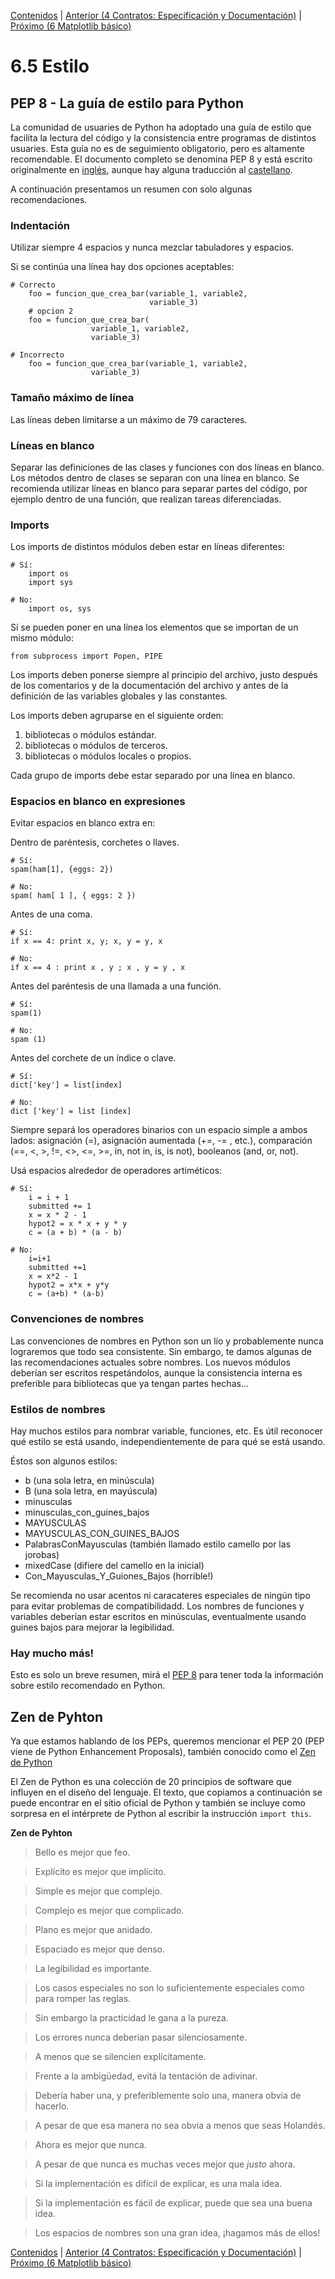 [Contenidos](../Contenidos.md) \| [Anterior (4 Contratos: Especificación y Documentación)](04_Especificación.md) \| [Próximo (6 Matplotlib básico)](06_matplotlib_basico.md)

# 6.5 Estilo

## PEP 8 - La guía de estilo para Python

La comunidad de usuaries de Python ha adoptado una guía de estilo que facilita la lectura del código y la consistencia entre programas de distintos usuaries. Esta guía no es de seguimiento obligatorio, pero es altamente recomendable. El documento completo se denomina PEP 8 y está escrito originalmente en [inglés](https://www.python.org/dev/peps/pep-0008/), aunque hay alguna traducción al [castellano](http://recursospython.com/pep8es.pdf). 

A continuación presentamos un resumen con solo algunas recomendaciones.

### Indentación
Utilizar siempre 4 espacios y nunca mezclar tabuladores y espacios.

Si se continúa una línea hay dos opciones aceptables:

```pyhton
# Correcto
    foo = funcion_que_crea_bar(variable_1, variable2,
                               variable_3)
    # opcion 2
    foo = funcion_que_crea_bar(
                  variable_1, variable2,
                  variable_3)
```

```pyhton
# Incorrecto
    foo = funcion_que_crea_bar(variable_1, variable2,
                  variable_3)
```

### Tamaño máximo de línea
Las líneas deben limitarse a un máximo de 79 caracteres.

### Líneas en blanco
Separar las definiciones de las clases y funciones con dos líneas en blanco. Los métodos dentro de clases se separan con una línea en blanco. Se recomienda utilizar líneas en blanco para separar partes del código, por ejemplo dentro de una función, que realizan tareas diferenciadas.

### Imports
Los imports de distintos módulos deben estar en líneas diferentes:

```pyhton
# Sí: 
    import os
    import sys
```

```pyhton
# No:
    import os, sys
```

Sí se pueden poner en una línea los elementos que se importan de un mismo módulo:

```pyhton
from subprocess import Popen, PIPE
```

Los imports deben ponerse siempre al principio del archivo, justo después de los comentarios y de la documentación del archivo y antes de la definición de las variables globales y las constantes.

Los imports deben agruparse en el siguiente orden:

1. bibliotecas o módulos estándar. 
2. bibliotecas o módulos de terceros.
3. bibliotecas o módulos locales o propios.

Cada grupo de imports debe estar separado por una línea en blanco.

### Espacios en blanco en expresiones
Evitar espacios en blanco extra en:

Dentro de paréntesis, corchetes o llaves.
```pyhton
# Sí: 
spam(ham[1], {eggs: 2})
```

```pyhton
# No:  
spam( ham[ 1 ], { eggs: 2 })
```

Antes de una coma.
```pyhton
# Sí: 
if x == 4: print x, y; x, y = y, x 
```

```pyhton
# No: 
if x == 4 : print x , y ; x , y = y , x
```

Antes del paréntesis de una llamada a una función.
```pyhton
# Sí: 
spam(1)
```

```pyhton
# No:  
spam (1)
```

Antes del corchete de un índice o clave.
```pyhton
# Sí: 
dict['key'] = list[index]
```

```pyhton
# No:  
dict ['key'] = list [index]
```

Siempre separá los operadores binarios con un espacio simple a ambos lados: asignación (=), asignación aumentada (+=, -= , etc.), comparación (==, <, >, !=, <>, <=, >=, in, not in, is, is not), booleanos (and, or, not).

Usá espacios alrededor de operadores artiméticos:

```pyhton
# Sí:
    i = i + 1
    submitted += 1
    x = x * 2 - 1
    hypot2 = x * x + y * y
    c = (a + b) * (a - b)
```

```pyhton
# No:
    i=i+1
    submitted +=1
    x = x*2 - 1
    hypot2 = x*x + y*y
    c = (a+b) * (a-b)
```


### Convenciones de nombres

Las convenciones de nombres en Python son un lío y probablemente nunca lograremos que todo sea consistente. Sin embargo, te damos algunas de las recomendaciones actuales sobre nombres. Los nuevos módulos deberían ser escritos respetándolos, aunque la consistencia interna es preferible para bibliotecas que ya tengan partes hechas...

### Estilos de nombres

Hay muchos estilos para nombrar variable, funciones, etc. Es útil reconocer qué estilo se está usando, independientemente de para qué se está usando.

Éstos son algunos estilos:

* b (una sola letra, en minúscula)
* B (una sola letra, en mayúscula)
* minusculas
* minusculas_con_guines_bajos
* MAYUSCULAS
* MAYUSCULAS_CON_GUINES_BAJOS
* PalabrasConMayusculas (también llamado estilo camello por las jorobas)
* mixedCase (difiere del camello en la inicial)
* Con_Mayusculas_Y_Guiones_Bajos (horrible!)

Se recomienda no usar acentos ni caracateres especiales de ningún tipo para evitar problemas de compatibilidadd. Los nombres de funciones y variables deberían estar escritos en minúsculas, eventualmente usando guines bajos para mejorar la legibilidad. 

### Hay mucho más!

Esto es solo un breve resumen, mirá el [PEP 8](https://www.python.org/dev/peps/pep-0008/) para tener toda la información sobre estilo recomendado en Python.

## Zen de Pyhton

Ya que estamos hablando de los PEPs, queremos mencionar el PEP 20 (PEP viene de Python Enhancement Proposals), también conocido como el [Zen de Python](https://es.wikipedia.org/wiki/Zen_de_Python)

El Zen de Python es una colección de 20 principios de software que influyen en el diseño del lenguaje. El texto, que copiamos a continuación se puede encontrar en el sitio oficial de Python y también se incluye como sorpresa en  el intérprete de Python al escribir la instrucción `import this`.​

**Zen de Pyhton**

>Bello es mejor que feo.

>Explícito es mejor que implícito.

>Simple es mejor que complejo.

>Complejo es mejor que complicado.

>Plano es mejor que anidado.

>Espaciado es mejor que denso.

>La legibilidad es importante.

>Los casos especiales no son lo suficientemente especiales como para romper las reglas.

>Sin embargo la practicidad le gana a la pureza.

>Los errores nunca deberían pasar silenciosamente.

>A menos que se silencien explícitamente.

>Frente a la ambigüedad, evitá la tentación de adivinar.

>Debería haber una, y preferiblemente solo una, manera obvia de hacerlo.

>A pesar de que esa manera no sea obvia a menos que seas Holandés.

>Ahora es mejor que nunca.

>A pesar de que nunca es muchas veces mejor que *justo* ahora.

>Si la implementación es difícil de explicar, es una mala idea.

>Si la implementación es fácil de explicar, puede que sea una buena idea.

>Los espacios de nombres son una gran idea, ¡hagamos más de ellos!



[Contenidos](../Contenidos.md) \| [Anterior (4 Contratos: Especificación y Documentación)](04_Especificación.md) \| [Próximo (6 Matplotlib básico)](06_matplotlib_basico.md)

